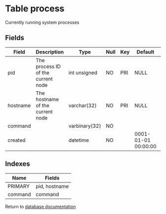 Table process
===========

Currently running system processes

Fields
------

| Field    | Description                        | Type          | Null | Key | Default             | Extra |
| -------- | ---------------------------------- | ------------- | ---- | --- | ------------------- | ----- |
| pid      | The process ID of the current node | int unsigned  | NO   | PRI | NULL                |       |
| hostname | The hostname of the current node   | varchar(32)   | NO   | PRI | NULL                |       |
| command  |                                    | varbinary(32) | NO   |     |                     |       |
| created  |                                    | datetime      | NO   |     | 0001-01-01 00:00:00 |       |

Indexes
------------

| Name    | Fields        |
| ------- | ------------- |
| PRIMARY | pid, hostname |
| command | command       |


Return to [database documentation](help/database)
